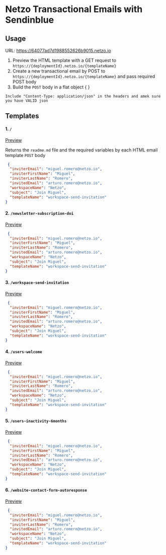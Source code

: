 # Netzo Transactional Emails with Sendinblue

## Usage

URL: https://64077ad7d1988552626b9015.netzo.io

1. Preview the HTML template with a GET request to `https://{deploymentId}.netzo.io/{templateName}`
2. Create a new transactional email by POST to `https://{deploymentId}.netzo.io/{templateName}` and pass required POST body
3. Build the `POST` body in a flat object { }

```info
Include "Content-Type: application/json" in the headers and amek sure you have VALID json
```

## Templates

#### 1. `/`

[Preview](https://64077ad7d1988552626b9015.netzo.io)

Returns the `readme.md` file and the required variables by each HTML email template `POST` body

```json
 {
  "inviterEmail": "miguel.romero@netzo.io",
  "inviterFirstName": "Miguel",
  "inviterLastName": "Romero",
  "invitedEmail": "arturo.romero@netzo.io",
  "workspaceName": "Netzo",
  "subject": "Join Miguel",
  "templateName": "workspace-send-invitation"
}
```

#### 2. `/newsletter-subscription-doi`

[Preview](https://64077ad7d1988552626b9015.netzo.io/newsletter-subscription-doi)

```json
 {
  "inviterEmail": "miguel.romero@netzo.io",
  "inviterFirstName": "Miguel",
  "inviterLastName": "Romero",
  "invitedEmail": "arturo.romero@netzo.io",
  "workspaceName": "Netzo",
  "subject": "Join Miguel",
  "templateName": "workspace-send-invitation"
}
```

#### 3. `/workspace-send-invitation`

[Preview](https://64077ad7d1988552626b9015.netzo.io/workspace-send-invitation)

```json
 {
  "inviterEmail": "miguel.romero@netzo.io",
  "inviterFirstName": "Miguel",
  "inviterLastName": "Romero",
  "invitedEmail": "arturo.romero@netzo.io",
  "workspaceName": "Netzo",
  "subject": "Join Miguel",
  "templateName": "workspace-send-invitation"
}
```

#### 4. `/users-welcome`

[Preview](https://64077ad7d1988552626b9015.netzo.io/users-welcome)

```json
 {
  "inviterEmail": "miguel.romero@netzo.io",
  "inviterFirstName": "Miguel",
  "inviterLastName": "Romero",
  "invitedEmail": "arturo.romero@netzo.io",
  "workspaceName": "Netzo",
  "subject": "Join Miguel",
  "templateName": "workspace-send-invitation"
}
```

#### 5. `/users-inactivity-6months`

[Preview](https://64077ad7d1988552626b9015.netzo.io/users-inactivity-6months)

```json
 {
  "inviterEmail": "miguel.romero@netzo.io",
  "inviterFirstName": "Miguel",
  "inviterLastName": "Romero",
  "invitedEmail": "arturo.romero@netzo.io",
  "workspaceName": "Netzo",
  "subject": "Join Miguel",
  "templateName": "workspace-send-invitation"
}
```

#### 6. `/website-contact-form-autoresponse`

[Preview](https://64077ad7d1988552626b9015.netzo.io/website-contact-form-autoresponse)

```json
 {
  "inviterEmail": "miguel.romero@netzo.io",
  "inviterFirstName": "Miguel",
  "inviterLastName": "Romero",
  "invitedEmail": "arturo.romero@netzo.io",
  "workspaceName": "Netzo",
  "subject": "Join Miguel",
  "templateName": "workspace-send-invitation"
}
```
